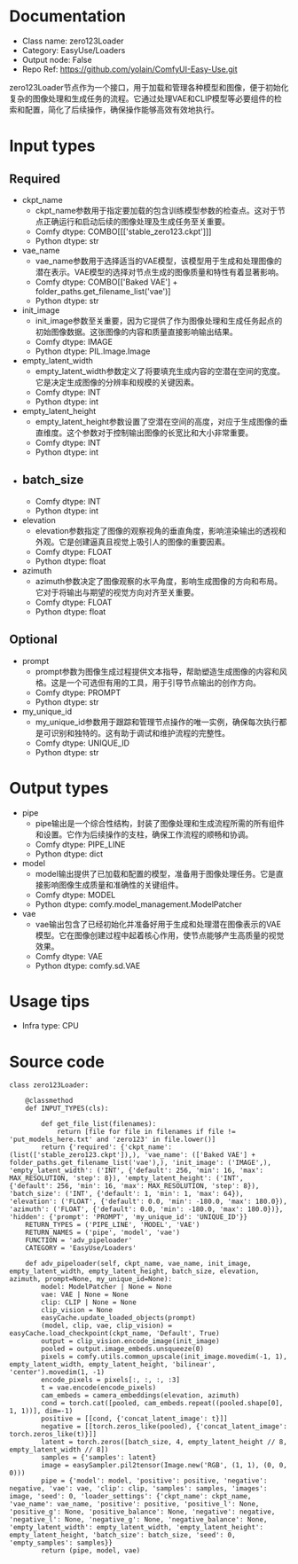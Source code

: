 # Documentation
- Class name: zero123Loader
- Category: EasyUse/Loaders
- Output node: False
- Repo Ref: https://github.com/yolain/ComfyUI-Easy-Use.git

zero123Loader节点作为一个接口，用于加载和管理各种模型和图像，便于初始化复杂的图像处理和生成任务的流程。它通过处理VAE和CLIP模型等必要组件的检索和配置，简化了后续操作，确保操作能够高效有效地执行。

# Input types
## Required
- ckpt_name
    - ckpt_name参数用于指定要加载的包含训练模型参数的检查点。这对于节点正确运行和启动后续的图像处理及生成任务至关重要。
    - Comfy dtype: COMBO[[['stable_zero123.ckpt']]]
    - Python dtype: str
- vae_name
    - vae_name参数用于选择适当的VAE模型，该模型用于生成和处理图像的潜在表示。VAE模型的选择对节点生成的图像质量和特性有着显著影响。
    - Comfy dtype: COMBO[['Baked VAE'] + folder_paths.get_filename_list('vae')]
    - Python dtype: str
- init_image
    - init_image参数至关重要，因为它提供了作为图像处理和生成任务起点的初始图像数据。这张图像的内容和质量直接影响输出结果。
    - Comfy dtype: IMAGE
    - Python dtype: PIL.Image.Image
- empty_latent_width
    - empty_latent_width参数定义了将要填充生成内容的空潜在空间的宽度。它是决定生成图像的分辨率和规模的关键因素。
    - Comfy dtype: INT
    - Python dtype: int
- empty_latent_height
    - empty_latent_height参数设置了空潜在空间的高度，对应于生成图像的垂直维度。这个参数对于控制输出图像的长宽比和大小非常重要。
    - Comfy dtype: INT
    - Python dtype: int
- batch_size
    - 
    - Comfy dtype: INT
    - Python dtype: int
- elevation
    - elevation参数指定了图像的观察视角的垂直角度，影响渲染输出的透视和外观。它是创建逼真且视觉上吸引人的图像的重要因素。
    - Comfy dtype: FLOAT
    - Python dtype: float
- azimuth
    - azimuth参数决定了图像观察的水平角度，影响生成图像的方向和布局。它对于将输出与期望的视觉方向对齐至关重要。
    - Comfy dtype: FLOAT
    - Python dtype: float
## Optional
- prompt
    - prompt参数为图像生成过程提供文本指导，帮助塑造生成图像的内容和风格。这是一个可选但有用的工具，用于引导节点输出的创作方向。
    - Comfy dtype: PROMPT
    - Python dtype: str
- my_unique_id
    - my_unique_id参数用于跟踪和管理节点操作的唯一实例，确保每次执行都是可识别和独特的。这有助于调试和维护流程的完整性。
    - Comfy dtype: UNIQUE_ID
    - Python dtype: str

# Output types
- pipe
    - pipe输出是一个综合性结构，封装了图像处理和生成流程所需的所有组件和设置。它作为后续操作的支柱，确保工作流程的顺畅和协调。
    - Comfy dtype: PIPE_LINE
    - Python dtype: dict
- model
    - model输出提供了已加载和配置的模型，准备用于图像处理任务。它是直接影响图像生成质量和准确性的关键组件。
    - Comfy dtype: MODEL
    - Python dtype: comfy.model_management.ModelPatcher
- vae
    - vae输出包含了已经初始化并准备好用于生成和处理潜在图像表示的VAE模型。它在图像创建过程中起着核心作用，使节点能够产生高质量的视觉效果。
    - Comfy dtype: VAE
    - Python dtype: comfy.sd.VAE

# Usage tips
- Infra type: CPU

# Source code
```
class zero123Loader:

    @classmethod
    def INPUT_TYPES(cls):

        def get_file_list(filenames):
            return [file for file in filenames if file != 'put_models_here.txt' and 'zero123' in file.lower()]
        return {'required': {'ckpt_name': (list(['stable_zero123.ckpt']),), 'vae_name': (['Baked VAE'] + folder_paths.get_filename_list('vae'),), 'init_image': ('IMAGE',), 'empty_latent_width': ('INT', {'default': 256, 'min': 16, 'max': MAX_RESOLUTION, 'step': 8}), 'empty_latent_height': ('INT', {'default': 256, 'min': 16, 'max': MAX_RESOLUTION, 'step': 8}), 'batch_size': ('INT', {'default': 1, 'min': 1, 'max': 64}), 'elevation': ('FLOAT', {'default': 0.0, 'min': -180.0, 'max': 180.0}), 'azimuth': ('FLOAT', {'default': 0.0, 'min': -180.0, 'max': 180.0})}, 'hidden': {'prompt': 'PROMPT', 'my_unique_id': 'UNIQUE_ID'}}
    RETURN_TYPES = ('PIPE_LINE', 'MODEL', 'VAE')
    RETURN_NAMES = ('pipe', 'model', 'vae')
    FUNCTION = 'adv_pipeloader'
    CATEGORY = 'EasyUse/Loaders'

    def adv_pipeloader(self, ckpt_name, vae_name, init_image, empty_latent_width, empty_latent_height, batch_size, elevation, azimuth, prompt=None, my_unique_id=None):
        model: ModelPatcher | None = None
        vae: VAE | None = None
        clip: CLIP | None = None
        clip_vision = None
        easyCache.update_loaded_objects(prompt)
        (model, clip, vae, clip_vision) = easyCache.load_checkpoint(ckpt_name, 'Default', True)
        output = clip_vision.encode_image(init_image)
        pooled = output.image_embeds.unsqueeze(0)
        pixels = comfy.utils.common_upscale(init_image.movedim(-1, 1), empty_latent_width, empty_latent_height, 'bilinear', 'center').movedim(1, -1)
        encode_pixels = pixels[:, :, :, :3]
        t = vae.encode(encode_pixels)
        cam_embeds = camera_embeddings(elevation, azimuth)
        cond = torch.cat([pooled, cam_embeds.repeat((pooled.shape[0], 1, 1))], dim=-1)
        positive = [[cond, {'concat_latent_image': t}]]
        negative = [[torch.zeros_like(pooled), {'concat_latent_image': torch.zeros_like(t)}]]
        latent = torch.zeros([batch_size, 4, empty_latent_height // 8, empty_latent_width // 8])
        samples = {'samples': latent}
        image = easySampler.pil2tensor(Image.new('RGB', (1, 1), (0, 0, 0)))
        pipe = {'model': model, 'positive': positive, 'negative': negative, 'vae': vae, 'clip': clip, 'samples': samples, 'images': image, 'seed': 0, 'loader_settings': {'ckpt_name': ckpt_name, 'vae_name': vae_name, 'positive': positive, 'positive_l': None, 'positive_g': None, 'positive_balance': None, 'negative': negative, 'negative_l': None, 'negative_g': None, 'negative_balance': None, 'empty_latent_width': empty_latent_width, 'empty_latent_height': empty_latent_height, 'batch_size': batch_size, 'seed': 0, 'empty_samples': samples}}
        return (pipe, model, vae)
```